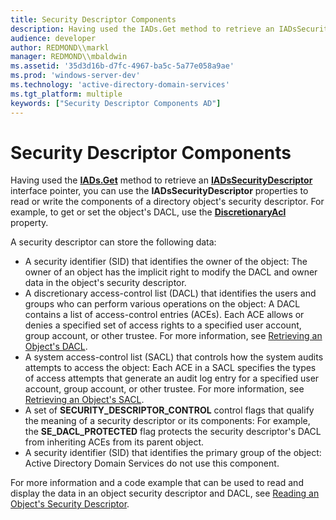 ```yaml
---
title: Security Descriptor Components
description: Having used the IADs.Get method to retrieve an IADsSecurityDescriptor interface pointer, you can use the IADsSecurityDescriptor properties to read or write the components of a directory object's security descriptor.
audience: developer
author: REDMOND\\markl
manager: REDMOND\\mbaldwin
ms.assetid: '35d3d16b-d7fc-4967-ba5c-5a77e058a9ae'
ms.prod: 'windows-server-dev'
ms.technology: 'active-directory-domain-services'
ms.tgt_platform: multiple
keywords: ["Security Descriptor Components AD"]
---
```


# Security Descriptor Components

Having used the [**IADs.Get**](https://msdn.microsoft.com/library/aa746347) method to retrieve an [**IADsSecurityDescriptor**](https://msdn.microsoft.com/library/aa706128) interface pointer, you can use the **IADsSecurityDescriptor** properties to read or write the components of a directory object's security descriptor. For example, to get or set the object's DACL, use the [**DiscretionaryAcl**](https://msdn.microsoft.com/library/aa706131) property.

A security descriptor can store the following data:

-   A security identifier (SID) that identifies the owner of the object: The owner of an object has the implicit right to modify the DACL and owner data in the object's security descriptor.
-   A discretionary access-control list (DACL) that identifies the users and groups who can perform various operations on the object: A DACL contains a list of access-control entries (ACEs). Each ACE allows or denies a specified set of access rights to a specified user account, group account, or other trustee. For more information, see [Retrieving an Object's DACL](retrieving-an-objectampaposs-dacl.md).
-   A system access-control list (SACL) that controls how the system audits attempts to access the object: Each ACE in a SACL specifies the types of access attempts that generate an audit log entry for a specified user account, group account, or other trustee. For more information, see [Retrieving an Object's SACL](retrieving-an-objectampaposs-sacl.md).
-   A set of **SECURITY\_DESCRIPTOR\_CONTROL** control flags that qualify the meaning of a security descriptor or its components: For example, the **SE\_DACL\_PROTECTED** flag protects the security descriptor's DACL from inheriting ACEs from its parent object.
-   A security identifier (SID) that identifies the primary group of the object: Active Directory Domain Services do not use this component.

For more information and a code example that can be used to read and display the data in an object security descriptor and DACL, see [Reading an Object's Security Descriptor](reading-an-objectampaposs-security-descriptor.md).

 

 




